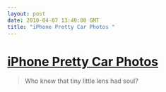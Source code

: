 ```yaml
---
layout: post
date: 2010-04-07 13:40:00 GMT
title: "iPhone Pretty Car Photos "
---
```

# [iPhone Pretty Car Photos ](http://jalopnik.com/5504168/how-to-take-car-photos-with-an-iphone)

> Who knew that tiny little lens had soul?